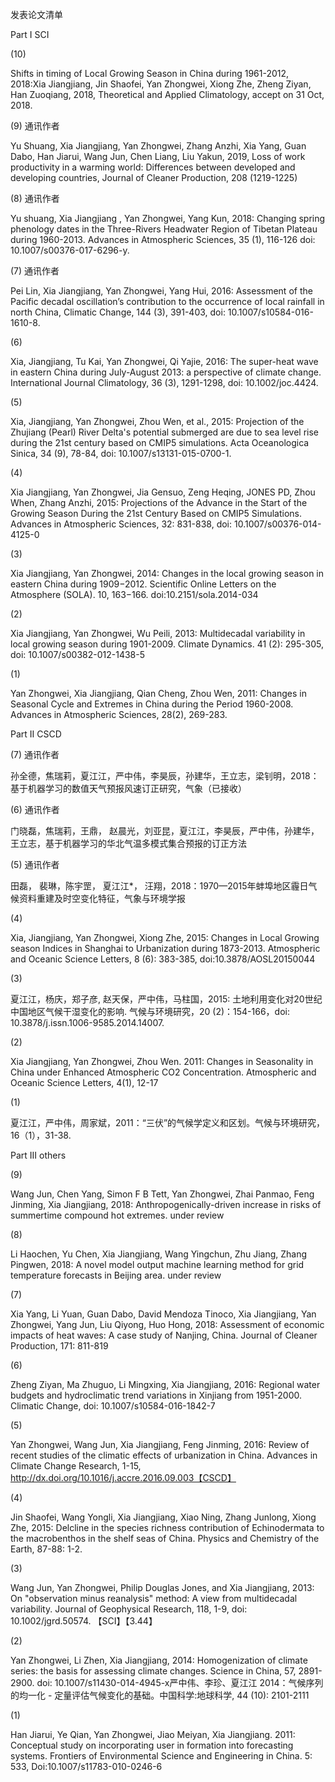发表论文清单

Part I  SCI

(10) 

Shifts in timing of Local Growing Season in China during 1961-2012, 2018:Xia Jiangjiang, Jin Shaofei, Yan Zhongwei, Xiong Zhe, Zheng Ziyan, Han Zuoqiang, 2018, Theoretical and Applied Climatology, accept on 31 Oct, 2018. 

(9) 通讯作者

Yu Shuang, Xia Jiangjiang, Yan Zhongwei, Zhang Anzhi, Xia Yang, Guan Dabo, Han Jiarui, Wang Jun, Chen Liang, Liu Yakun, 2019, Loss of work productivity in a warming world: Differences between developed and developing countries, Journal of Cleaner Production, 208 (1219-1225)
 
(8) 通讯作者

Yu shuang, Xia Jiangjiang , Yan Zhongwei, Yang Kun, 2018: Changing spring phenology dates in the Three-Rivers Headwater Region of Tibetan Plateau during 1960-2013. Advances in Atmospheric Sciences, 35 (1), 116-126 doi: 10.1007/s00376-017-6296-y. 

 (7) 通讯作者
 
 Pei Lin, Xia Jiangjiang, Yan Zhongwei, Yang Hui, 2016: Assessment of the Pacific decadal oscillation’s contribution to the occurrence of local rainfall in north China, Climatic Change, 144 (3), 391-403, doi: 10.1007/s10584-016-1610-8.
 
 (6) 
 
 Xia, Jiangjiang, Tu Kai, Yan Zhongwei, Qi Yajie, 2016: The super-heat wave in eastern China during July-August 2013: a perspective of climate change. International Journal Climatology, 36 (3), 1291-1298, doi: 10.1002/joc.4424.
 
(5) 

Xia, Jiangjiang, Yan Zhongwei, Zhou Wen, et al., 2015: Projection of the Zhujiang (Pearl) River Delta's potential submerged are due to sea level rise during the 21st century based on CMIP5 simulations. Acta Oceanologica Sinica, 34 (9), 78-84, doi: 10.1007/s13131-015-0700-1.

(4) 

Xia Jiangjiang, Yan Zhongwei, Jia Gensuo, Zeng Heqing, JONES PD, Zhou When, Zhang Anzhi, 2015: Projections of the Advance in the Start of the Growing Season During the 21st Century Based on CMIP5 Simulations. Advances in Atmospheric Sciences, 32: 831-838, doi: 10.1007/s00376-014-4125-0

(3) 

Xia Jiangjiang, Yan Zhongwei, 2014: Changes in the local growing season in eastern China during 1909−2012. Scientific Online Letters on the Atmosphere (SOLA). 10, 163−166. doi:10.2151/sola.2014-034

 (2) 
 
Xia Jiangjiang, Yan Zhongwei, Wu Peili, 2013: Multidecadal variability in local growing season during 1901-2009. Climate Dynamics. 41 (2): 295-305, doi: 10.1007/s00382-012-1438-5

 (1) 
 
Yan Zhongwei, Xia Jiangjiang, Qian Cheng, Zhou Wen, 2011: Changes in Seasonal Cycle and Extremes in China during the Period 1960-2008. Advances in Atmospheric Sciences, 28(2), 269-283. 



Part II  CSCD

(7) 通讯作者

孙全德，焦瑞莉，夏江江，严中伟，李昊辰，孙建华，王立志，梁钊明，2018：基于机器学习的数值天气预报风速订正研究，气象（已接收）

(6) 通讯作者

门晓磊，焦瑞莉，王鼎， 赵晨光，刘亚昆，夏江江，李昊辰，严中伟，孙建华，王立志，基于机器学习的华北气温多模式集合预报的订正方法

(5) 通讯作者

田磊， 裴琳，陈宇罡， 夏江江*， 汪翔，2018：1970—2015年蚌埠地区霾日气候资料重建及时空变化特征，气象与环境学报

(4) 

Xia, Jiangjiang, Yan Zhongwei, Xiong Zhe, 2015: Changes in Local Growing season Indices in Shanghai to Urbanization during 1873-2013. Atmospheric and Oceanic Science Letters, 8 (6): 383-385, doi:10.3878/AOSL20150044

(3) 

夏江江，杨庆，郑子彦, 赵天保，严中伟，马柱国，2015: 土地利用变化对20世纪中国地区气候干湿变化的影响. 气候与环境研究，20 (2)：154-166，doi:  10.3878/j.issn.1006-9585.2014.14007. 

(2) 

Xia Jiangjiang, Yan Zhongwei, Zhou Wen. 2011: Changes in Seasonality in China under Enhanced Atmospheric CO2 Concentration. Atmospheric and Oceanic Science Letters, 4(1), 12-17 

(1)

夏江江，严中伟，周家斌，2011：“三伏”的气候学定义和区划。气候与环境研究，16（1），31-38. 


Part III others

(9) 

Wang Jun, Chen Yang, Simon F B Tett, Yan Zhongwei, Zhai Panmao, Feng Jinming, Xia Jiangjiang, 2018: Anthropogenically-driven increase in risks of summertime compound hot extremes. under review

(8) 

Li Haochen, Yu Chen, Xia Jiangjiang, Wang Yingchun, Zhu Jiang, Zhang Pingwen, 2018: A novel model output machine learning method for grid temperature forecasts in Beijing area. under review

(7)

Xia Yang, Li Yuan, Guan Dabo, David Mendoza Tinoco, Xia Jiangjiang, Yan Zhongwei, Yang Jun, Liu Qiyong, Huo Hong, 2018: Assessment of economic impacts of heat waves: A case study of Nanjing, China. Journal of Cleaner Production, 171: 811-819

(6)

Zheng Ziyan, Ma Zhuguo, Li Mingxing, Xia Jiangjiang, 2016: Regional water budgets and hydroclimatic trend variations in Xinjiang from 1951-2000. Climatic Change, doi: 10.1007/s10584-016-1842-7

(5)

Yan Zhongwei, Wang Jun, Xia Jiangjiang, Feng Jinming, 2016: Review of recent studies of the climatic effects of urbanization in China. Advances in Climate Change Research, 1-15, http://dx.doi.org/10.1016/j.accre.2016.09.003【CSCD】

(4)

Jin Shaofei, Wang Yongli, Xia Jiangjiang, Xiao Ning, Zhang Junlong, Xiong Zhe, 2015: Delcline in the species richness contribution of Echinodermata to the macrobenthos in the shelf seas of China. Physics and Chemistry of the Earth, 87-88: 1-2. 

(3) 

Wang Jun, Yan Zhongwei, Philip Douglas Jones, and Xia Jiangjiang, 2013: On "observation minus reanalysis" method: A view from multidecadal variability. Journal of Geophysical Research, 118, 1-9, doi: 10.1002/jgrd.50574. 【SCI】【3.44】

(2) 

Yan Zhongwei, Li Zhen, Xia Jiangjiang, 2014: Homogenization of climate series: the basis for assessing climate changes. Science in China, 57, 2891-2900. doi: 10.1007/s11430-014-4945-x严中伟、李珍、夏江江 2014：气候序列的均一化 - 定量评估气候变化的基础。中国科学:地球科学, 44 (10): 2101-2111

(1)

Han Jiarui, Ye Qian, Yan Zhongwei, Jiao Meiyan, Xia Jiangjiang. 2011: Conceptual study on incorporating user in formation into forecasting systems. Frontiers of Environmental Science and Engineering in China. 5: 533, Doi:10.1007/s11783-010-0246-6

